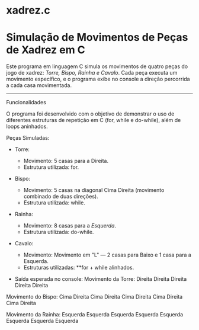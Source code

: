 # xadrez.c

# Simulação de Movimentos de Peças de Xadrez em C

Este programa em linguagem C simula os movimentos de quatro peças do jogo de xadrez: *Torre, Bispo, Rainha e Cavalo*. Cada peça executa um movimento específico, e o programa exibe no console a direção percorrida a cada casa movimentada.

---

Funcionalidades

O programa foi desenvolvido com o objetivo de demonstrar o uso de diferentes estruturas de repetição em C (for, while e do-while), além de loops aninhados.

Peças Simuladas:

- Torre:
  - Movimento: 5 casas para a Direita.
  - Estrutura utilizada: for.

- Bispo:
  - Movimento: 5 casas na diagonal Cima Direita (movimento combinado de duas direções).
  - Estrutura utilizada: while.

- Rainha:
  - Movimento: 8 casas para a *Esquerda*.
  - Estrutura utilizada: do-while.

- Cavalo:
  - Movimento: Movimento em "L" — 2 casas para Baixo e 1 casa para a Esquerda.
  - Estruturas utilizadas: **for + while alinhados.


- Saída esperada no console:
Movimento da Torre:
Direita
Direita
Direita
Direita
Direita

Movimento do Bispo:
Cima Direita
Cima Direita
Cima Direita
Cima Direita
Cima Direita

Movimento da Rainha:
Esquerda
Esquerda
Esquerda
Esquerda
Esquerda
Esquerda
Esquerda
Esquerda
